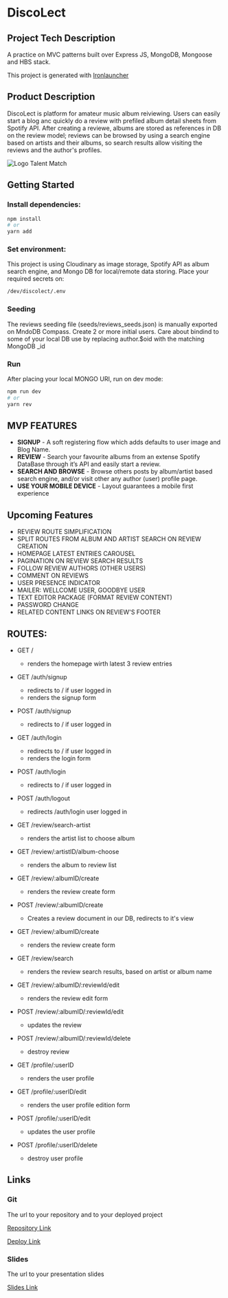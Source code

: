 # DiscoLect

## Project Tech Description

A practice on MVC patterns built over Express JS, MongoDB, Mongoose and HBS stack.

This project is generated with [Ironlauncher](https://www.npmjs.com/package/ironlauncher)

## Product Description

DiscoLect is platform for amateur music album reiviewing. Users can easily start a blog anc quickly do a review with prefiled album detail sheets from Spotify API. After creating a reviewe, albums are stored as references in DB on the review model; reviews can be browsed by using a search engine based on artists and their albums, so search results allow visiting the reviews and the author's profiles.

![Logo Talent Match](Discolect_Logo_All.png)

## Getting Started

### Install dependencies:

```bash
npm install
# or
yarn add
```

### Set environment:

This project is using Cloudinary as image storage, Spotify API as album search engine, and Mongo DB for local/remote data storing. Place your required secrets on:

```bash
/dev/discolect/.env
```

### Seeding

The reviews seeding file (seeds/reviews_seeds.json) is manually exported on MndoDB Compass. Create 2 or more initial users. Care about bindind to some of your local DB use by replacing author.$oid with the matching MongoDB \_id

### Run

After placing your local MONGO URI, run on dev mode:

```bash
npm run dev
# or
yarn rev
```

## MVP FEATURES

- **SIGNUP** - A soft registering flow which adds defaults to user image and Blog Name.
- **REVIEW** - Search your favourite albums from an extense Spotify DataBase through it’s API and easily start a review.
- **SEARCH AND BROWSE** - Browse others posts by album/artist based search engine, and/or visit other any author (user) profile page.
- **USE YOUR MOBILE DEVICE** - Layout guarantees a mobile first experience

## Upcoming Features

- REVIEW ROUTE SIMPLIFICATION
- SPLIT ROUTES FROM ALBUM AND ARTIST SEARCH ON REVIEW CREATION
- HOMEPAGE LATEST ENTRIES CAROUSEL
- PAGINATION ON REVIEW SEARCH RESULTS
- FOLLOW REVIEW AUTHORS (OTHER USERS)
- COMMENT ON REVIEWS
- USER PRESENCE INDICATOR
- MAILER: WELLCOME USER, GOODBYE USER
- TEXT EDITOR PACKAGE (FORMAT REVIEW CONTENT)
- PASSWORD CHANGE
- RELATED CONTENT LINKS ON REVIEW'S FOOTER

## ROUTES:

- GET /

  - renders the homepage wirth latest 3 review entries

- GET /auth/signup
  - redirects to / if user logged in
  - renders the signup form
- POST /auth/signup
  - redirects to / if user logged in

- GET /auth/login
  - redirects to / if user logged in
  - renders the login form
- POST /auth/login
  - redirects to / if user logged in

- POST /auth/logout
  - redirects /auth/login user logged in

- GET /review/search-artist
  - renders the artist list to choose album
- GET /review/:artistID/album-choose
  - renders the album to review list

- GET /review/:albumID/create
  - renders the review create form
- POST /review/:albumID/create
  - Creates a review document in our DB, redirects to it's view

- GET /review/:albumID/create
  - renders the review create form 

- GET /review/search
  - renders the review search results, based on artist or album name

- GET /review/:albumID/:reviewId/edit
  - renders the review edit form
- POST /review/:albumID/:reviewId/edit
  - updates the review

- POST /review/:albumID/:reviewId/delete
  - destroy review

- GET /profile/:userID
  - renders the user profile

- GET /profile/:userID/edit
  - renders the user profile edition form
- POST /profile/:userID/edit

  - updates the user profile

- POST /profile/:userID/delete
  - destroy user profile


## Links

### Git

The url to your repository and to your deployed project

[Repository Link](https://github.com/Pepirob/discolect)

[Deploy Link](https://discolect.cyclic.app/)

### Slides

The url to your presentation slides

[Slides Link](https://docs.google.com/presentation/d/1W5_pNIZ5BnTcpOcTVmFRKc0Hpfymhop6WX7ekDY6KNI/edit#slide=id.p)
